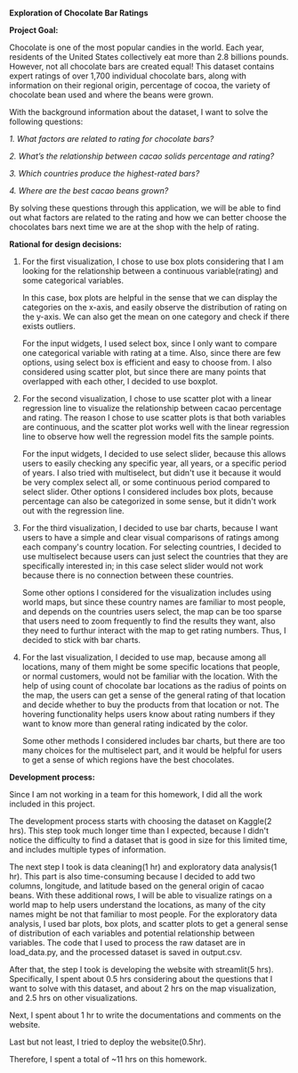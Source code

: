 **Exploration of Chocolate Bar Ratings**

**Project Goal:**

Chocolate is one of the most popular candies in the world. Each year, residents of the United States collectively eat more than 2.8 billions pounds. 
However, not all chocolate bars are created equal! This dataset contains expert ratings of over 1,700 individual chocolate bars, along with information on their regional origin, percentage of cocoa, the variety of chocolate bean used and where the beans were grown.

With the background information about the dataset, I want to solve the following questions:

*1. What factors are related to rating for chocolate bars?*

*2. What’s the relationship between cacao solids percentage and rating?*

*3. Which countries produce the highest-rated bars?*

*4. Where are the best cacao beans grown?*

By solving these questions through this application, we will be able to find out what factors are related to the rating and how we can better choose the chocolates bars next time we are at the shop with the help of rating.

**Rational for design decisions:**

1. For the first visualization, I chose to use box plots considering that I am looking for the relationship between a continuous variable(rating) and some categorical variables. 
   
   In this case, box plots are helpful in the sense that we can display the categories on the x-axis, and easily observe the distribution of rating on the y-axis. We can also get the mean on one category and check if there exists outliers. 
   
   For the input widgets, I used select box, since I only want to compare one categorical variable with rating at a time. Also, since there are few options, using select box is efficient and easy to choose from. I also considered using scatter plot, but since there are many points that overlapped with each other, I decided to use boxplot.
   

2. For the second visualization, I chose to use scatter plot with a linear regression line to visualize the relationship between cacao percentage and rating. The reason I chose to use scatter plots is that both variables are continuous, and the scatter plot works well with the linear regression line to observe how well the regression model fits the sample points. 
   
   For the input widgets, I decided to use select slider, because this allows users to easily checking any specific year, all years, or a specific period of years. I also tried with multiselect, but didn't use it because it would be very complex select all, or some continuous period compared to select slider. Other options I considered includes box plots, because percentage can also be categorized in some sense, but it didn't work out with the regression line.
   

3. For the third visualization, I decided to use bar charts, because I want users to have a simple and clear visual comparisons of ratings among each company's country location. For selecting countries, I decided to use multiselect because users can just select the countries that they are specifically interested in; in this case select slider would not work because there is no connection between these countries. 
   
   Some other options I considered for the visualization includes using world maps, but since these country names are familiar to most people, and depends on the countries users select, the map can be too sparse that users need to zoom frequently to find the results they want, also they need to furthur interact with the map to get rating numbers. Thus, I decided to stick with bar charts.
   

4. For the last visualization, I decided to use map, because among all locations, many of them might be some specific locations that people, or normal customers, would not be familiar with the location. With the help of using count of chocolate bar locations as the radius of points on the map, the users can get a sense of the general rating of that location and decide whether to buy the products from that location or not. The hovering functionality helps users know about rating numbers if they want to know more than general rating indicated by the color. 
   
   Some other methods I considered includes bar charts, but there are too many choices for the multiselect part, and it would be helpful for users to get a sense of which regions have the best chocolates.


**Development process:**

Since I am not working in a team for this homework, I did all the work included in this project.

The development process starts with choosing the dataset on Kaggle(2 hrs). This step took much longer time than I expected, because I didn't notice the difficulty to find a dataset that is good in size for this limited time, and includes multiple types of information.

The next step I took is data cleaning(1 hr) and exploratory data analysis(1 hr). This part is also time-consuming because I decided to add two columns, longitude, and latitude based on the general origin of cacao beans. With these additional rows, I will be able to visualize ratings on a world map to help users understand the locations, as many of the city names might be not that familiar to most people. For the exploratory data analysis, I used bar plots, box plots, and scatter plots to get a general sense of distribution of each variables and potential relationship between variables. The code that I used to process the raw dataset are in load_data.py, and the processed dataset is saved in output.csv.

After that, the step I took is developing the website with streamlit(5 hrs). Specifically, I spent about 0.5 hrs considering about the questions that I want to solve with this dataset, and about 2 hrs on the map visualization, and 2.5 hrs on other visualizations. 

Next, I spent about 1 hr to write the documentations and comments on the website. 

Last but not least, I tried to deploy the website(0.5hr).

Therefore, I spent a total of ~11 hrs on this homework.

